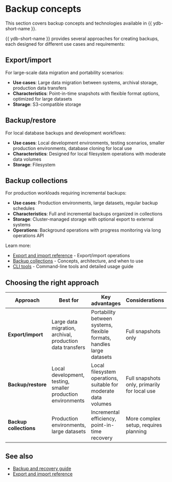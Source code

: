 # Backup concepts

This section covers backup concepts and technologies available in {{ ydb-short-name }}.

{{ ydb-short-name }} provides several approaches for creating backups, each designed for different use cases and requirements:

## Export/import

For large-scale data migration and portability scenarios:

- **Use cases**: Large data migration between systems, archival storage, production data transfers
- **Characteristics**: Point-in-time snapshots with flexible format options, optimized for large datasets
- **Storage**: S3-compatible storage

## Backup/restore

For local database backups and development workflows:

- **Use cases**: Local development environments, testing scenarios, smaller production environments, database cloning for local use
- **Characteristics**: Designed for local filesystem operations with moderate data volumes
- **Storage**: Filesystem

## Backup collections

For production workloads requiring incremental backups:

- **Use cases**: Production environments, large datasets, regular backup schedules
- **Characteristics**: Full and incremental backups organized in collections
- **Storage**: Cluster-managed storage with optional export to external systems
- **Operations**: Background operations with progress monitoring via long operations API

Learn more:

- [Export and import reference](../reference/ydb-cli/export-import/index.md) - Export/import operations
- [Backup collections](backup/collections.md) - Concepts, architecture, and when to use
- [CLI tools](../reference/ydb-cli/export-import/backup-collections/index.md) - Command-line tools and detailed usage guide

## Choosing the right approach

| Approach | Best for | Key advantages | Considerations |
|----------|----------|----------------|----------------|
| **Export/import** | Large data migration, archival, production data transfers | Portability between systems, flexible formats, handles large datasets | Full snapshots only |
| **Backup/restore** | Local development, testing, smaller production environments | Local filesystem operations, suitable for moderate data volumes | Full snapshots only, primarily for local use |
| **Backup collections** | Production environments, large datasets | Incremental efficiency, point-in-time recovery | More complex setup, requires planning |

## See also

- [Backup and recovery guide](../devops/backup-and-recovery.md)
- [Export and import reference](../reference/ydb-cli/export-import/index.md)

